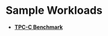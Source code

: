 # Sample Workloads<a name="EN-US_TOPIC_0260488126"></a>

-   **[TPC-C Benchmark](tpc-c-benchmark.md)**  


